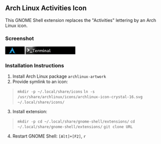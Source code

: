 ## Arch Linux Activities Icon
This GNOME Shell extension replaces the "Activities" lettering by an Arch Linux icon.

### Screenshot
![Screenshot](https://github.com/simon04/gnome-shell-extension-arch-linux-icon/raw/master/screenshot.png)

### Installation Instructions
1. Install Arch Linux package `archlinux-artwork`
2. Provide symlink to an icon:
> `mkdir -p ~/.local/share/icons`
> `ln -s /usr/share/archlinux/icons/archlinux-icon-crystal-16.svg ~/.local/share/icons/`
3. Install extension:
> `mkdir -p cd ~/.local/share/gnome-shell/extensions/`
> `cd ~/.local/share/gnome-shell/extensions/`
> `git clone URL`
4. Restart GNOME Shell: `[Alt]+[F2]`, `r`
